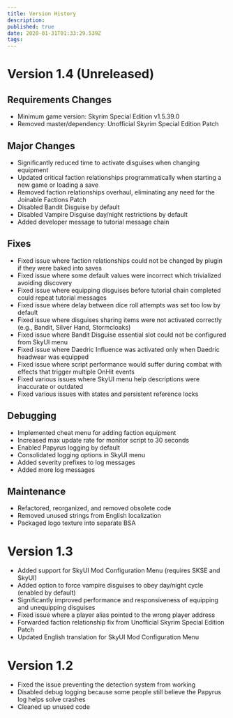 ```yaml
---
title: Version History
description: 
published: true
date: 2020-01-31T01:33:29.539Z
tags: 
---
```


# Version 1.4 (Unreleased)

## Requirements Changes

- Minimum game version: Skyrim Special Edition v1.5.39.0
- Removed master/dependency: Unofficial Skyrim Special Edition Patch

## Major Changes

- Significantly reduced time to activate disguises when changing equipment
- Updated critical faction relationships programmatically when starting a new game or loading a save
- Removed faction relationships overhaul, eliminating any need for the Joinable Factions Patch
- Disabled Bandit Disguise by default
- Disabled Vampire Disguise day/night restrictions by default
- Added developer message to tutorial message chain

## Fixes

- Fixed issue where faction relationships could not be changed by plugin if they were baked into saves
- Fixed issue where some default values were incorrect which trivialized avoiding discovery
- Fixed issue where equipping disguises before tutorial chain completed could repeat tutorial messages
- Fixed issue where delay between dice roll attempts was set too low by default
- Fixed issue where disguises sharing items were not activated correctly (e.g., Bandit, Silver Hand, Stormcloaks)
- Fixed issue where Bandit Disguise essential slot could not be configured from SkyUI menu
- Fixed issue where Daedric Influence was activated only when Daedric headwear was equipped
- Fixed issue where script performance would suffer during combat with effects that trigger multiple OnHit events
- Fixed various issues where SkyUI menu help descriptions were inaccurate or outdated
- Fixed various issues with states and persistent reference locks

## Debugging

- Implemented cheat menu for adding faction equipment
- Increased max update rate for monitor script to 30 seconds
- Enabled Papyrus logging by default
- Consolidated logging options in SkyUI menu
- Added severity prefixes to log messages
- Added more log messages

## Maintenance

- Refactored, reorganized, and removed obsolete code
- Removed unused strings from English localization
- Packaged logo texture into separate BSA


# Version 1.3

- Added support for SkyUI Mod Configuration Menu (requires SKSE and SkyUI)
- Added option to force vampire disguises to obey day/night cycle (enabled by default)
- Significantly improved performance and responsiveness of equipping and unequipping disguises
- Fixed issue where a player alias pointed to the wrong player address
- Forwarded faction relationship fix from Unofficial Skyrim Special Edition Patch
- Updated English translation for SkyUI Mod Configuration Menu


# Version 1.2

- Fixed the issue preventing the detection system from working
- Disabled debug logging because some people still believe the Papyrus log helps solve crashes
- Cleaned up unused code